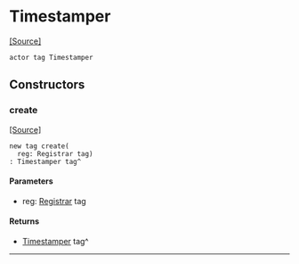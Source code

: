 # Timestamper
<span class="source-link">[[Source]](src/mqtt-examples/timestamp.md#L-0-46)</span>
```pony
actor tag Timestamper
```

## Constructors

### create
<span class="source-link">[[Source]](src/mqtt-examples/timestamp.md#L-0-50)</span>


```pony
new tag create(
  reg: Registrar tag)
: Timestamper tag^
```
#### Parameters

*   reg: [Registrar](bureaucracy-Registrar.md) tag

#### Returns

* [Timestamper](mqtt-examples-Timestamper.md) tag^

---

